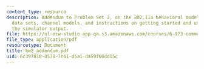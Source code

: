```yaml
---
content_type: resource
description: Addendum to Problem Set 2, on the 802.11a behavioral model. Includes
  data sets, channel models, and instructions on getting started and understanding
  the simulator output.
file: https://ol-ocw-studio-app-qa.s3.amazonaws.com/courses/6-973-communication-system-design-spring-2006/6c39781805787c61d5a1da59f60dd15c_hw2_addendum.pdf
file_type: application/pdf
resourcetype: Document
title: hw2_addendum.pdf
uid: 6c397818-0578-7c61-d5a1-da59f60dd15c
---
```

